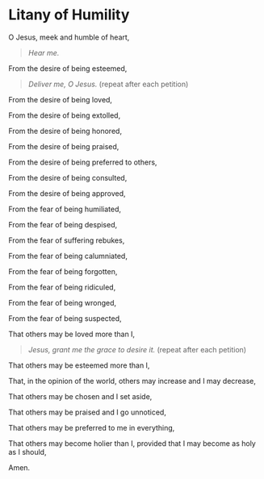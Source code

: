 # Litany of Humility

O Jesus, meek and humble of heart,

> *Hear me.*

From the desire of being esteemed,

> *Deliver me, O Jesus.* (repeat after each petition)

From the desire of being loved,

From the desire of being extolled,

From the desire of being honored,

From the desire of being praised,

From the desire of being preferred to others,

From the desire of being consulted,

From the desire of being approved,

From the fear of being humiliated,

From the fear of being despised,

From the fear of suffering rebukes,

From the fear of being calumniated,

From the fear of being forgotten,

From the fear of being ridiculed,

From the fear of being wronged,

From the fear of being suspected,


That others may be loved more than I,

> *Jesus, grant me the grace to desire it.*  (repeat after each petition)

That others may be esteemed more than I,

That, in the opinion of the world, others may increase and I may decrease,

That others may be chosen and I set aside,

That others may be praised and I go unnoticed,

That others may be preferred to me in everything,

That others may become holier than I, provided that I may become as holy as I should,

Amen.